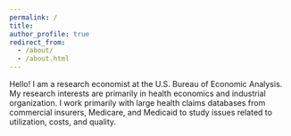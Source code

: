 ```yaml
---
permalink: /
title: 
author_profile: true
redirect_from: 
  - /about/
  - /about.html
---
```


Hello! I am a research economist at the U.S. Bureau of Economic Analysis. My research interests are primarily in health economics and industrial organization. I work primarily with large health claims databases from commercial insurers, Medicare, and Medicaid to study issues related to utilization, costs, and quality.

